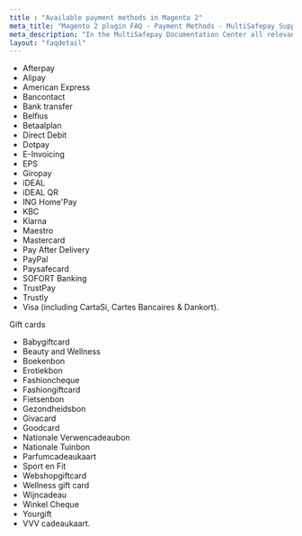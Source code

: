 ```yaml
---
title : "Available payment methods in Magento 2"
meta_title: "Magento 2 plugin FAQ - Payment Methods - MultiSafepay Support"		
meta_description: "In the MultiSafepay Documentation Center all relevant information regarding our Plugins and API. As well as Support pages for Payment Method, Tools and General Questions. You can also find the contact details of our Support Team and Integration Team."
layout: "faqdetail"
---
```


+ Afterpay
+ Alipay
+ American Express
+ Bancontact
+ Bank transfer
+ Belfius
+ Betaalplan
+ Direct Debit
+ Dotpay
+ E-Invoicing
+ EPS
+ Giropay
+ iDEAL
+ iDEAL QR
+ ING Home'Pay
+ KBC
+ Klarna
+ Maestro
+ Mastercard
+ Pay After Delivery
+ PayPal
+ Paysafecard
+ SOFORT Banking
+ TrustPay
+ Trustly
+ Visa (including CartaSi, Cartes Bancaires & Dankort).

Gift cards

+ Babygiftcard
+ Beauty and Wellness
+ Boekenbon
+ Erotiekbon
+ Fashioncheque
+ Fashiongiftcard
+ Fietsenbon
+ Gezondheidsbon
+ Givacard
+ Goodcard
+ Nationale Verwencadeaubon
+ Nationale Tuinbon
+ Parfumcadeaukaart
+ Sport en Fit
+ Webshopgiftcard
+ Wellness gift card
+ Wijncadeau
+ Winkel Cheque
+ Yourgift
+ VVV cadeaukaart.

